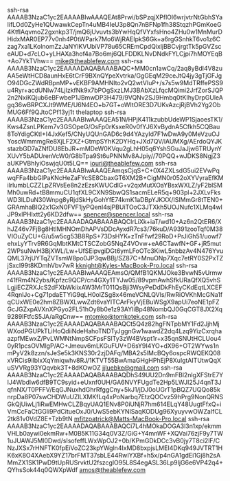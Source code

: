 ssh-rsa AAAAB3NzaC1yc2EAAAABIwAAAQEAt8Prwi/bSPzqjXPflOl6wrjvtrNtGbhSYaIifLOd0ZyHe1QUwawkCepTn4uMB4IeU3p8Qn7nBFNp1fh38StqzhPGmKoeG4KtflAqvmoZ2gxnkp3T/jmQ6jUvuvts3bYwHqQfVYxfsHno4ZHu0w1MnMurDHidxMAR0EP77v0nh4P0tWPark7Mo6WjRAEIpkS6Gk+a6rgGSnhkT6vo1z6Czag7xa1LKolnomZzJaNYIKVUbiVP78u65CREmCpdQixljBBCvjrgtTk5pGVZsceAUD+d7cLO+yLHAXa3hof4a7Bo6mj6QLFDDKLNvDNdkFYLCjpi7hMOYEqB+Ao7YkTVhw== mike@theablefew.com
ssh-rsa AAAAB3NzaC1yc2EAAAADAQABAAABAQC+MM0cn1awCq/2aq8yBdl4V8zuAA5eWtHCD8aunHxE6tCrF9BXnQYpeXvtrka/GgGEqM29ceJtQ4jy3gTjGFJgO94DGcZWdRBpnMP+vEKBF9AMHNlto2vQ2wtVIuP+/s7s5w9MdTRffePSS9u4Ryr+acdUNIw74LjlzkfNk9x7bPOgSxzLMJ3BAbXzLfqcMQimi2JrfZorSJQP2n2NxiKQjub6eBFwbeP1JBmwDP3H479/9VQNv2SJ9Hmbq0tKIhyDrpGUleAgq36wBRPCXJt9WME/U6N4EO+b7GT+oWItORE3D7UKvAzcjRjBVh2Yg2ObMUG6Ff9QJtoCPf13yj1t thelaptop
ssh-rsa AAAAB3NzaC1yc2EAAAABIwAAAQEA51N/HPjK411kzubbUdeWP1SjaoesTK1/Kws4ZsnLPKem7v3GSOpeG/OsFp0rKsxeR0v0fYJ6XvBydnA5Cfkh5CQBau8ToYdigCKtI+I4JxKef5/CNyUQUnGAD6c9d4YAzyId7F1wDwA9y0MeVzuOJYoscWmmmgRe8XjLF2XZ+GtmpSYhK2DYHq+JXd7QV/lAUMXg/AErdoQYJKstazbGD7aZNfDU8EbJR+mMDeW0KVqu2gLhH05q6YshSGuJaJjw6TRUynYXUvY5bADUrenVcW0/G8bTpa9St6uPNNMv8AJpiy//70PQQ+wJDKS8NgjZ3aUKPVBhIyiOswjqU0t5LQ== iouri@theablefew.com
ssh-rsa AAAAB3NzaC1yc2EAAAABIwAAAQEAmqsCjqS+C+0X4ZXLsdG5ui2EVwPqwqFFa4bbGlPaKNcHeZaFYcSE8CbaxGT6XM2B+CigMN0r052oXYVyraEfKMilrlumbLCZZLpZRVsEe8n2zEzsKWUCdlG+v2qxMutXOaYBsxWXLZ/yF2blSMMh0uwRd+tB8mmuCU1qfXL9CXN9SbwQS1sacmELeR5q+903pl+2JXLvFksWD3lLDuN30Wnpg8yRjdSkHyGohYfE74kmK1aDBpYJKXX/ISlMmGr8tTEN0+GRAmhaBIQ2x1GxN0FVF1jyPQenI4sjPBUiTOoC3JTXkh5UOJNufc1XLMq4wlJP9xlPHlxtt2y6KD2dfw== spencer@spencer.local
ssh-rsa AAAAB3NzaC1yc2EAAAADAQABAAABAQClrLiXk+iaT/wd10+Az6n2QtER6/XhJZ46v7FjBg8HtlMHNOmDhAPVsDDcAyxdR7cs3/76kuD/A9391zooTqf0M38VIOuZyCU+G/u5w5cg53B8RpS+73DsHYK+zTnFfwf29RoD+PrJiGh51/uowf7ehxLyYTrv9R6GqMbtKMtCTSCZobG5NqZ4VOvw+eA6CTawfN+GF+jR5mut2WPsuNwH3BjXWL/Lw+UfSEipvgiDGt6ymLFoOTc3KiwL5nbbzAv4N476YvuQML37rjUYTqZVTsmW8po0JP3qwBBj/SZ87C+MnuONp7Xqc7etRY0S2PxTZjSxcI99t8KDmhVbv7wR kknight@Kyles-MacBook-Pro.local
ssh-rsa AAAAB3NzaC1yc2EAAAABIwAAAQEAmsO/QMfB1QKMJOke3BvwN5vUrmwr41fRm4N2ybs/Kpfzc9QCP/cn4GXy1TYJw05/89vpmAwhSfkURaQfXQ5vhSLgjiECZRXJcS2dFXbWkiixAW3MrT011QsBji3WsyPeDdDkFhEyCKdEqtLXCEF4RqnlJo+Cg71pdaETYiG9qLH0olZSg8x46meVCNLQVls/RwRiOVKhMcGNa1fqCUxWE0e2hm8ZBWXLwwZdt6vaYITCArFkyVjEBuWSgX9apUi7eoNE1pFZGcJGZxpAVXnXPGyo2FL51hOy8b0e1z93AYIiBp48NombQJ0GqCGT8JX2Xq9289IFtfcS5JA/aRgCnw== mtomko@tomkotek.com
ssh-rsa AAAAB3NzaC1yc2EAAAADAQABAAABAQCt5Q4z82hgFNTpbMY1Fd2JjhMjWXodPGUPkTLiHoQdiiNdeHahoTNDTyJggnGw1wawdZ2dq4Lzq9YizCxrqhaazpfMEwxZ/PvLWMNtNmpSCFpsFSlTy3zW4BVspt1r+x35qnSNUtHCLUou40yR1pcsOVMlgP/AC+Jmeuv6mLKGuFUV+D6sY9I4YO+dX96+OT2WYws1nmPyV2k8zzn/sJeSe5k3KNS30r2zjDAFq/MBA2s5lMcBQy6ospcRWQEKQ08xVRCis9ilbIxXqYmiqwhv8RJ/1KTVT55BwAmaGHgHPhEjP8XulgtAITUtwQqXuSVVRg93YQqvbk3T+8dKOwOZ jjluebke@gmail.com
ssh-rsa AAAAB3NzaC1yc2EAAAADAQABAAABAQDhS49UU2Dn9mFBl2nlgXFStrE7YIJ4Wbdlw6dfB9TC9syid+eUxnf0UH/GA6NVYFUgdTe2Hp5LWJI25J4qnT3JqfnNX/T0PFFV/EqGJNuxhdGhrRfggCny+5kJ1/jDJ0oUGrT1pBQZ7UQQo85knrpDa8P07swCHDWuUZlLXMKfLq4xPoNarbq7EtzQOCvz59hPrg9NonQRNSGkQjUiwLj1iRwEMHwCLZBqyUAQ1ENv8P0iUNjR7hm614ELqY48UugtFfxQ+iVmCcFaCtGGli9PdCitueOxJ0/UwS5ebKYNISaqKODUg96XyuyvwOWZaIfCL2tk81v0VdZ8E+Tzb9tN mfitzpatrick@Matts-MacBook-Pro.local
ssh-rsa AAAAB3NzaC1yc2EAAAADAQABAAABAQCi7L4hMOkaDOGA3l3n1xp/ekmmVHLb0aywi0ekmRw+M0B5K11G34q0V3Z/GiG+Y4mnWF+XQVai76zjF9y7TW1uJUAWJ5Ml0Dwd/sIsofeffLWxWpOJ2+0b/KPmGDkDCc3vB0jy7T8ci2lF/CNzJXSx7rHNFTK0fpEiVoZC23kpYWgln4IxMD8bxpjsLMEI4DKq949JVTRT1HK6xK8O4XAebX9YZ17brFMT37sbLE44RwIYXBf+h5x/p4nGA1gdEi1Gj8h2sAMmZX1SK1PwD9tUpRUSrvktU2fszcglO95L8S4egASL36Lp9IjG6e6VP42q4+QYhsSok44q0QWXpWdf amos@theablefew.com
